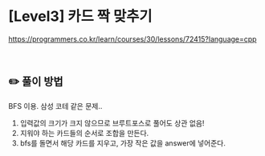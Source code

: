 # [Level3] 카드 짝 맞추기

https://programmers.co.kr/learn/courses/30/lessons/72415?language=cpp

</br>

## ✏️ 풀이 방법
BFS 이용. 삼성 코테 같은 문제..

1. 입력값의 크기가 크지 않으므로 브루트포스로 풀어도 상관 없음!
2. 지워야 하는 카드들의 순서로 조합을 만든다.
3. bfs를 돌면서 해당 카드를 지우고, 가장 작은 값을 answer에 넣어준다.

<br/>




 

